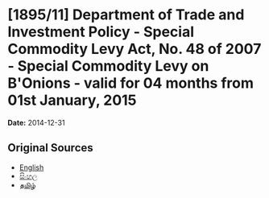 # [1895/11] Department of Trade and Investment Policy - Special Commodity Levy Act, No. 48 of 2007 - Special Commodity Levy on B'Onions - valid for 04 months from 01st January, 2015

**Date:** 2014-12-31

## Original Sources

- [English](https://documents.gov.lk/view/extra-gazettes/2014/12/1895-11_E.pdf)
- [සිංහල](https://documents.gov.lk/view/extra-gazettes/2014/12/1895-11_S.pdf)
- [தமிழ்](https://documents.gov.lk/view/extra-gazettes/2014/12/1895-11_T.pdf)
